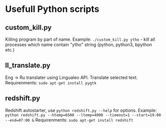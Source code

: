 # Usefull Python scripts
## custom_kill.py
Killing program by part of name.
Example: `./custom_kill.py ytho` - kill all processes which name contain "ytho" string (python, python3, bpython etc.)

## ll_translate.py
Eng -> Ru translater using Lingualeo API. Translate selected text.
Requirenments: `sudo apt-get install pygtk`

## redshift.py
Redshift autostarter, use `python redshift.py --help` for options.
Example: `python redshift.py --htemp=6500 --ltemp=4000 --timeout=1 --start=19:00 --end=07:00 &`
Requirenments: `sudo apt-get install redshift`
